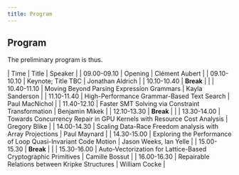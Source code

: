 ```yaml
--- 
title: Program
---
```


## Program

The preliminary program is thus.

| Time        | Title                                                                 | Speaker                |
| 09.00-09.10 | Opening                                                               | Clément Aubert         |
| 09.10-10.10 | Keynote; Title TBC                                                    | Jonathan Aldrich       |
| 10.10-10.40 | __Break__                                                             |                        |
| 10.40-11.10 | Moving Beyond Parsing Expression Grammars                             | Kayla Sanderson        |
| 11.10-11.40 | High-Performance Grammar-Based Text Search                            | Paul MacNichol         |
| 11.40-12.10 | Faster SMT Solving via Constraint Transformation                      | Benjamin Mikek         |
| 12.10-13.30 | __Break__                                                             |                        |
| 13.30-14.00 | Towards Concurrency Repair in GPU Kernels with Resource Cost Analysis | Gregory Blike          |
| 14.00-14.30 | Scaling Data-Race Freedom analysis with Array Projections             | Paul Maynard           |
| 14.30-15.00 | Exploring the Performance of Loop Quasi-Invariant Code Motion         | Jason Weeks, Ian Yelle |
| 15.00-15.30 | __Break__                                                             |                        |
| 15.30-16.00 | Auto-Vectorization for Lattice-Based Cryptographic Primitives         | Camille Bossut         |
| 16.00-16.30 | Repairable Relations between Kripke Structures                        | William Cocke          |










